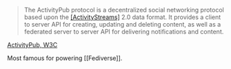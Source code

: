 ---
---

> The ActivityPub protocol is a decentralized social networking protocol based upon the [\[ActivityStreams\]](https://www.w3.org/TR/activitystreams-core/) 2.0 data format. It provides a client to server API for creating, updating and deleting content, as well as a federated server to server API for delivering notifications and content.

[ActivityPub, W3C](https://www.w3.org/TR/activitypub/)

Most famous for powering [[Fediverse]].
